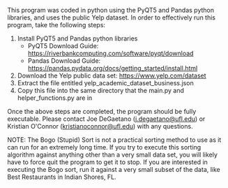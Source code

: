 This program was coded in python using the PyQT5 and Pandas python libraries, and uses the public Yelp dataset.  In order to effectively run this program, take the following steps:

  1) Install PyQT5 and Pandas python libraries
     * PyQT5 Download Guide: https://riverbankcomputing.com/software/pyqt/download
     * Pandas Download Guide: https://pandas.pydata.org/docs/getting_started/install.html
  2) Download the Yelp public data set: https://www.yelp.com/dataset
  3) Extract the file entitled yelp_academic_dataset_business.json
  4) Copy this file into the same directory that the main.py and helper_functions.py are in

Once the above steps are completed, the program should be fully executable.  Please contact Joe DeGaetano (j.degaetano@ufl.edu) or Kristian O'Connor (kristianoconnor@ufl.edu) with any questions.

NOTE:  The Bogo (Stupid) Sort is not a practical sorting method to use as it can run for an extremely long time.  If you try to execute this sorting algorithm against anything other than a very small data set, you will likely have to force quit the program to get it to stop.  If you are interested in executing the Bogo sort, run it against a very small subset of the data, like Best Restaurants in Indian Shores, FL.
